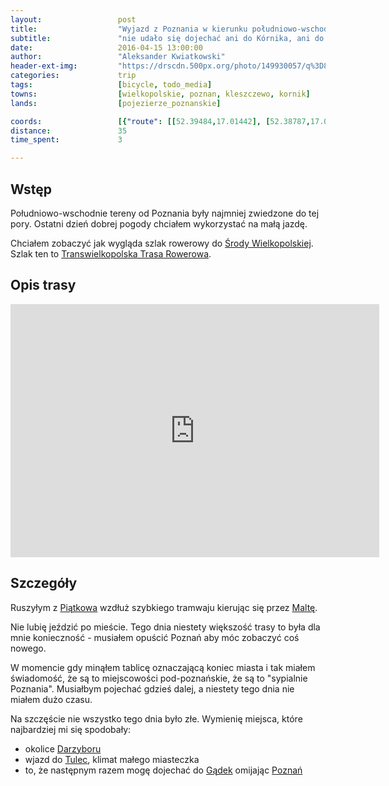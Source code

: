 ```yaml
---
layout:                 post
title:                  "Wyjazd z Poznania w kierunku południowo-wschodnim"
subtitle:               "nie udało się dojechać ani do Kórnika, ani do Środy Wielkopolskiej, tylko do Gądek"
date:                   2016-04-15 13:00:00
author:                 "Aleksander Kwiatkowski"
header-ext-img:         "https://drscdn.500px.org/photo/149930057/q%3D80_m%3D2000/02947906efa7be5804909a200beb18e3"
categories:             trip
tags:                   [bicycle, todo_media]
towns:                  [wielkopolskie, poznan, kleszczewo, kornik]
lands:                  [pojezierze_poznanskie]

coords:                 [{"route": [[52.39484,17.01442], [52.38787,17.01579], [52.39004,17.02420], [52.38674,17.03004], [52.37970,17.03073], [52.37983,17.03446], [52.36820,17.03755], [52.35525,17.02862], [52.35061,17.03995], [52.34180,17.08055], [52.32313,17.08047], [52.31127,17.07128], [52.29568,17.05326], [52.30043,17.04884], [52.30193,17.04502]], "type": "bicycle"}]
distance:               35
time_spent:             3

---
```


[wiki-poznan]:           https://pl.wikipedia.org/wiki/Pozna%C5%84
[wiki-darzybor]:         https://pl.wikipedia.org/wiki/Darzyb%C3%B3r
[wiki-sroda]:            https://pl.wikipedia.org/wiki/%C5%9Aroda_Wielkopolska
[wiki-ttr]:              https://pl.wikipedia.org/wiki/Transwielkopolska_Trasa_Rowerowa
[wiki-piatkowo]:         https://pl.wikipedia.org/wiki/Pi%C4%85tkowo_(Pozna%C5%84)
[wiki-malta]:            https://pl.wikipedia.org/wiki/Jezioro_Malta%C5%84skie
[wiki-tulce]:            https://pl.wikipedia.org/wiki/Tulce
[wiki-gadki]:            https://pl.wikipedia.org/wiki/G%C4%85dki

Wstęp
-----

Południowo-wschodnie tereny od Poznania były najmniej zwiedzone do tej pory. Ostatni dzień
dobrej pogody chciałem wykorzystać na małą jazdę.

Chciałem zobaczyć jak wygląda szlak rowerowy do [Środy Wielkopolskiej][wiki-sroda].
Szlak ten to [Transwielkopolska Trasa Rowerowa][wiki-ttr].

Opis trasy
----------

<iframe height='405' width='590' frameborder='0' allowtransparency='true' scrolling='no' src='https://www.strava.com/activities/546021292/embed/115a598c5b1d72bc04ab26c09f68358445b47a9d'></iframe>

Szczegóły
---------

Ruszyłym z [Piątkowa][wiki-piatkowo] wzdłuż szybkiego tramwaju kierując się przez
[Maltę][wiki-malta].

Nie lubię jeździć po mieście. Tego dnia
niestety większość trasy to była dla mnie konieczność - musiałem opuścić Poznań
aby móc zobaczyć coś nowego.

W momencie gdy minąłem tablicę oznaczającą koniec miasta i tak miałem
świadomość, że są to miejscowości pod-poznańskie, że są to "sypialnie Poznania".
Musiałbym pojechać gdzieś dalej, a niestety tego dnia nie miałem dużo czasu.

Na szczęście nie wszystko tego dnia było złe. Wymienię miejsca, które najbardziej mi się
spodobały:

* okolice [Darzyboru][wiki-darzybor]
* wjazd do [Tulec][wiki-tulce], klimat małego miasteczka
* to, że następnym razem mogę dojechać do [Gądek][wiki-gadki] omijając [Poznań][wiki-poznan]
